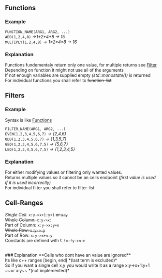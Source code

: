 
## Functions

### Example
`FUNCTION_NAME(ARG1, ARG2, ...)`
<br>
`ADD(1,2,4,8)` *->1+2+4+8 -> 15*
<br>
`MULTIPLY(1,2,4,8)` *-> 1\*2\*4\*8 -> 16*

### Explanation
Functions fundementaly return only one value, for multiple returns see [Filter](#filters)
<br>
Depending on function it might not use all of the arguments
<br>
If not enough variables are supplied empty *(std::monostate())* is returned
<br>
For individual functions you shall refer to ~~function-list~~

## Filters
### Example
Syntax is like [Functions](#functions)

`FILTER_NAME(ARG1, ARG2, ...)`
<br>
`EVEN(1,2,3,4,5,6,7)` *-> {2,4,6}*
<br>
`ODD(1,2,3,4,5,6,7)` *-> {1,3,5,7}*
<br>
`GEQ(1,2,3,4,5,6,7,5)` *-> {5,6,7}*
<br>
`LEQ(1,2,3,4,5,6,7,5)` *-> {1,2,3,4,5}*


### Explanation
For either modifying values or filtering only wanted values.
<br>
Returns multiple values so it cannot be an cells endpoint *(first value is used if it is used incorrectly)*
<br>
For individual filter you shall refer to ~~filter-list~~

## Cell-Ranges
*Single Cell*: `x:y->x+1:y+1` ~~or `x:y`~~ 
<br>
~~Whole Column: `x:y->x:`~~
<br>
Part of Column: `x:y->x:y+n`
<br>
~~Whole Row: `x:y->:y`~~
<br>
Part of Row: `x:y->x+n:y`
<br>
Constants are defined with !: `!x:!y->n:n`


<br>
### Explanation
**Cells who dont have an value are ignored**
<br>
Its like c++ ranges [begin, end[ *(last term is excluded)*
<br>
So if you want a single cell x,y you would write it as a range x:y->x+1:y+1 ~~or x:y~~ *(not implemented)*
<br>


